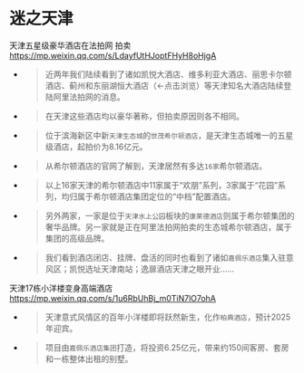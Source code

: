 
# 迷之天津

天津五星级豪华酒店在法拍网 拍卖 https://mp.weixin.qq.com/s/LdayfUtHJoptFHyH8oHjgA
- > 近两年我们陆续看到了诸如凯悦大酒店、维多利亚大酒店、丽思卡尔顿酒店、蓟州和东丽湖恒大酒店（←点击浏览）等天津知名大酒店陆续登陆阿里法拍网的消息。
- > 在天津这些酒店均以豪华著称，但拍卖原因则各不相同。
- > 位于滨海新区中新`天津生态城`的`世茂希尔顿酒店`，是天津生态城唯一的五星级酒店，起拍价为8.16亿元。
- > 从希尔顿酒店的官网了解到，天津居然有多达`16家`希尔顿酒店。
- > 以上16家天津的希尔顿酒店中11家属于“欢朋”系列，3家属于“花园”系列，均归属于希尔顿酒店集团定位的“中档”配置酒店。
- > 另外两家，一家是位于`天津水上公园`板块的`康莱德酒店`则属于希尔顿集团的奢华品牌。另一家就是正在阿里法拍网拍卖的生态城希尔顿酒店，属于集团的高级品牌。
- > 我们看到酒店闭店、挂牌、盘活的同时也看到了诸如`嘉佩乐酒店`集入驻意风区；凯悦选址天津南站；逸扉酒店天津之眼开业......

天津17栋小洋楼变身高端酒店 https://mp.weixin.qq.com/s/1u6RbUhBj_m0TiN7lO7ohA
- > 天津意式风情区的百年小洋楼即将跃然新生，化作`柏典酒店`，预计2025年迎宾。
- > 项目由`嘉佩乐酒店集团`打造，将投资6.25亿元，带来约150间客房、套房和一栋整体出租的别墅。
